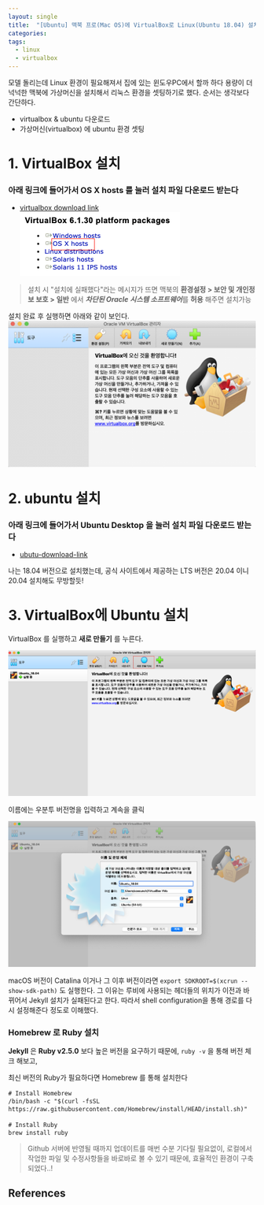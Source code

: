 ```yaml
---
layout: single
title:  "[Ubuntu] 맥북 프로(Mac OS)에 VirtualBox로 Linux(Ubuntu 18.04) 설치 세팅하기(초보/차근차근 따라하기)"
categories:
tags:
  - linux
  - virtualbox
---
```


모델 돌리는데 Linux 환경이 필요해져서 집에 있는 윈도우PC에서 할까 하다 용량이 더 넉넉한 맥북에 가상머신을 설치해서 리눅스 환경을 셋팅하기로 했다.
순서는 생각보다 간단하다. 
- virtualbox & ubuntu 다운로드
- 가상머신(virtualbox) 에 ubuntu 환경 셋팅




# 1. VirtualBox 설치
### 아래 링크에 들어가서 **OS X hosts** 를 눌러 설치 파일 다운로드 받는다

- [virtualbox download link](https://www.virtualbox.org/wiki/Downloads)
![virtualbox](/assets/img/2022-01-16-install-linux-ubuntu-on-mac/virtualbox.png)

> 설치 시 "설치에 실패했다"라는 메시지가 뜨면 맥북의 **환경설정 > 보안 및 개인정보 보호 > 일반** 에서 ***차단된 Oracle 시스템 소프트웨어***를 **허용** 해주면 설치가능 

설치 완료 후 실행하면 아래와 같이 보인다.
![virtualbox2](/assets/img/2022-01-16-install-linux-ubuntu-on-mac/virtual-box-2.png)

# 2. ubuntu 설치

### 아래 링크에 들어가서 **Ubuntu Desktop** 을 눌러 설치 파일 다운로드 받는다
- [ubutu-download-link](https://ubuntu.com/download/desktop)

나는 18.04 버전으로 설치했는데, 공식 사이트에서 제공하는 LTS 버전은 20.04 이니 20.04 설치해도 무방할듯!

# 3. VirtualBox에 Ubuntu 설치

VirtualBox 를 실행하고 **새로 만들기** 를 누른다.

![3](/assets/img/2022-01-16-install-linux-ubuntu-on-mac/3.png)

이름에는 우분투 버전명을 입력하고 계속을 클릭

![4](/assets/img/2022-01-16-install-linux-ubuntu-on-mac/4.png)



macOS 버전이 Catalina 이거나 그 이후 버전이라면 ```export SDKROOT=$(xcrun --show-sdk-path)```  도 실행한다. 그 이유는 루비에 사용되는 헤더들의 위치가 이전과 바뀌어서 Jekyll 설치가 실패된다고 한다. 따라서 shell configuration을 통해 경로를 다시 설정해준다 정도로 이해했다.

### Homebrew 로 Ruby 설치

**Jekyll** 은 **Ruby v2.5.0** 보다 높은 버전을 요구하기 때문에, `ruby -v`  을 통해 버전 체크 해보고,

최신 버전의 Ruby가 필요하다면 Homebrew 를 통해 설치한다

```shell
# Install Homebrew
/bin/bash -c "$(curl -fsSL https://raw.githubusercontent.com/Homebrew/install/HEAD/install.sh)"

# Install Ruby
brew install ruby
```







> Github 서버에 반영될 때까지 업데이트를 매번 수분 기다릴 필요없이, 로컬에서 작업한 파일 및 수정사항들을 바로바로 볼 수 있기 때문에, 효율적인 환경이 구축되었다..!

## References
